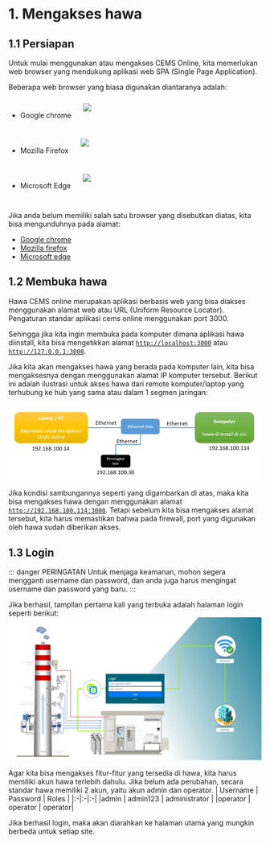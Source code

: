 # 1. Mengakses hawa

## 1.1 Persiapan

Untuk mulai menggunakan atau mengakses CEMS Online, kita memerlukan web browser yang mendukung aplikasi web SPA (Single Page Application).

Beberapa web browser yang biasa digunakan diantaranya adalah:

- Google chrome <img style="display:inline-block; margin: 10px 20px;vertical-align:middle" src="./chrome.png" height="50" />
- Mozilla Firefox <img style="display:inline-block; margin: 10px 20px;vertical-align:middle" src="./mozilla-firefox.png" height="50" />
- Microsoft Edge <img style="display:inline-block; margin: 10px 20px;vertical-align:middle" src="./edge.png" height="50" />

Jika anda belum memiliki salah satu browser yang disebutkan diatas, kita bisa mengunduhnya pada alamat:

- [Google chrome](https://www.google.com/intl/id/chrome/)
- [Mozilla firefox](https://www.mozilla.org/id/firefox/new/)
- [Microsoft edge](https://www.microsoft.com/id-id/edge)

## 1.2 Membuka hawa

Hawa CEMS online merupakan aplikasi berbasis web yang bisa diakses menggunakan alamat web atau URL (Uniform Resource Locator). Pengaturan standar aplikasi cems online menggunakan port 3000.

Sehingga jika kita ingin membuka pada komputer dimana aplikasi hawa diinstall, kita bisa mengetikkan alamat [`http://localhost:3000`](http://localhost:3000) atau [`http://127.0.0.1:3000`](http://127.0.0.1:3000).

Jika kita akan mengakses hawa yang berada pada komputer lain, kita bisa mengaksesnya dengan menggunakan alamat IP komputer tersebut. Berikut ini adalah ilustrasi untuk akses hawa dari remote komputer/laptop yang terhubung ke hub yang sama atau dalam 1 segmen jaringan:

![Local network](./images/sample-network-topologi.png)

Jika kondisi sambungannya seperti yang digambarkan di atas, maka kita bisa mengakses hawa dengan menggunakan alamat [`http://192.168.100.114:3000`](http://192.168.100.114:3000). Tetapi sebelum kita bisa mengakses alamat tersebut, kita harus memastikan bahwa pada firewall, port yang digunakan oleh hawa sudah diberikan akses.

## 1.3 Login

::: danger PERINGATAN
Untuk menjaga keamanan, mohon segera mengganti username dan password, dan anda juga harus mengingat username dan password yang baru.
:::

Jika berhasil, tampilan pertama kali yang terbuka adalah halaman login seperti berikut:
![An image](./images/login.png)

Agar kita bisa mengakses fitur-fitur yang tersedia di hawa, kita harus memiliki akun hawa terlebih dahulu.
Jika belum ada perubahan, secara standar hawa memiliki 2 akun, yaitu akun admin dan operator.
| Username | Password | Roles |
|:-|:-|:-|
|admin | admin123 | administrator |
|operator | operator | operator|

Jika berhasil login, maka akan diarahkan ke halaman utama yang mungkin berbeda untuk setiap site.

<!-- ## 1.4 Mengganti password

## 1.5 Menambahkan pengguna -->
